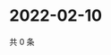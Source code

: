 # 2022-02-10

共 0 条

<!-- BEGIN WEIBO -->
<!-- 最后更新时间 Thu Feb 10 2022 13:13:32 GMT+0800 (China Standard Time) -->

<!-- END WEIBO -->
